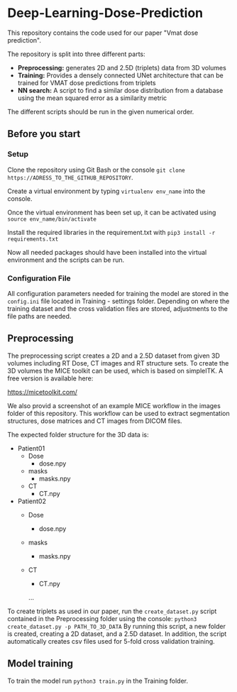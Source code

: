 # Deep-Learning-Dose-Prediction

This repository contains the code used for our paper "Vmat dose prediction".

The repository is split into three different parts:

- **Preprocessing:** generates 2D and 2.5D (triplets) data from 3D volumes
- **Training:** Provides a densely connected UNet architecture that can be trained for VMAT dose predictions from triplets
- **NN search:** A script to find a similar dose distribution from a database using the mean squared error as a similarity metric

The different scripts should be run in the given numerical order.

## Before you start

### Setup

Clone the repository using Git Bash or the console  ``git clone https://ADRESS_TO_THE_GITHUB_REPOSITORY``. <br>

Create a virtual environment by typing ``virtualenv env_name`` into the console.

Once the virtual environment has been set up, it can be activated using ``source env_name/bin/activate``

Install the required libraries in the requirement.txt with  ``pip3 install -r requirements.txt``

Now all needed packages should have been installed into the virtual environment and the scripts can be run.

### Configuration File

All configuration parameters needed for training the model are stored in the ``config.ini`` file located in Training - settings folder.
Depending on where the training dataset and the cross validation files are stored, adjustments to the file paths are needed.


## Preprocessing

The preprocessing script creates a 2D and a 2.5D dataset from given 3D volumes including RT Dose, CT images and RT structure sets.
To create the 3D volumes the MICE toolkit can be used, which is based on simpleITK. A free version is available here:

https://micetoolkit.com/

We also provid a screenshot of an example MICE workflow in the images folder of this repository. This workflow can be used to extract segmentation structures, dose matrices and CT images from DICOM files.

The expected folder structure for the 3D data is:
- Patient01
  - Dose
    - dose.npy   
  - masks
    - masks.npy 
  - CT   
    - CT.npy 
- Patient02
  - Dose
    - dose.npy   
  - masks
    - masks.npy 
  - CT   
    - CT.npy 
    
    ...

To create triplets as used in our paper, run the ``create_dataset.py`` script contained in the Preprocessing folder using the console:
``python3 create_dataset.py -p PATH_TO_3D_DATA``
By running this script, a new folder is created, creating a 2D dataset, and a 2.5D dataset.
In addition, the script automatically creates csv files used for 5-fold cross validation training.

## Model training

To train the model run ``python3 train.py`` in the Training folder.

